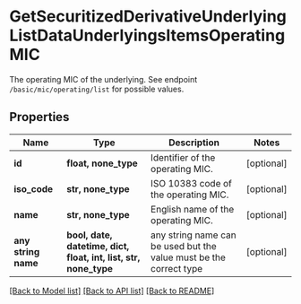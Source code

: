 # GetSecuritizedDerivativeUnderlyingListDataUnderlyingsItemsOperatingMIC

The operating MIC of the underlying. See endpoint `/basic/mic/operating/list` for possible values.

## Properties
Name | Type | Description | Notes
------------ | ------------- | ------------- | -------------
**id** | **float, none_type** | Identifier of the operating MIC. | [optional] 
**iso_code** | **str, none_type** | ISO 10383 code of the operating MIC. | [optional] 
**name** | **str, none_type** | English name of the operating MIC. | [optional] 
**any string name** | **bool, date, datetime, dict, float, int, list, str, none_type** | any string name can be used but the value must be the correct type | [optional]

[[Back to Model list]](../README.md#documentation-for-models) [[Back to API list]](../README.md#documentation-for-api-endpoints) [[Back to README]](../README.md)


